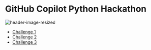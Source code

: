 # GitHub Copilot Python Hackathon

![header-image-resized](https://github.com/user-attachments/assets/2c321700-dc89-4546-94ff-68e6ac78245c)

- [Challenge 1](Challenge-1.md)
- [Challenge 2](Challenge-2.md)
- [Challenge 3](Challenge-3.md)
